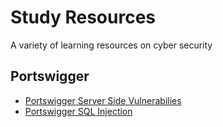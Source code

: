 # Study Resources
A variety of learning resources on cyber security

## Portswigger
- [Portswigger Server Side Vulnerabilies](https://portswigger.net/web-security/learning-paths/server-side-vulnerabilities-apprentice)
- [Portswigger SQL Injection](https://portswigger.net/web-security/learning-paths/sql-injection/sql-injection-what-is-sql-injection/sql-injection/what-is-sql-injection-sqli)
